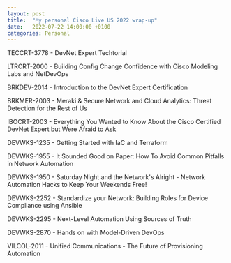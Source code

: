 ```yaml
---
layout: post
title:  "My personal Cisco Live US 2022 wrap-up"
date:   2022-07-22 14:00:00 +0100
categories: Personal
---
```


TECCRT-3778 - DevNet Expert Techtorial


LTRCRT-2000 - Building Config Change Confidence with Cisco Modeling Labs and NetDevOps

BRKDEV-2014 - Introduction to the DevNet Expert Certification

BRKMER-2003 - Meraki & Secure Network and Cloud Analytics: Threat Detection for the Rest of Us 

IBOCRT-2003 - Everything You Wanted to Know About the Cisco Certified DevNet Expert but Were Afraid to Ask 

DEVWKS-1235 - Getting Started with IaC and Terraform

DEVWKS-1955 - It Sounded Good on Paper: How To Avoid Common Pitfalls in Network Automation 

DEVWKS-1950 - Saturday Night and the Network's Alright - Network Automation Hacks to Keep Your Weekends Free!

DEVWKS-2252 - Standardize your Network: Building Roles for Device Compliance using Ansible 


DEVWKS-2295 - Next-Level Automation Using Sources of Truth

DEVWKS-2870 - Hands on with Model-Driven DevOps


VILCOL-2011 - Unified Communications - The Future of Provisioning Automation